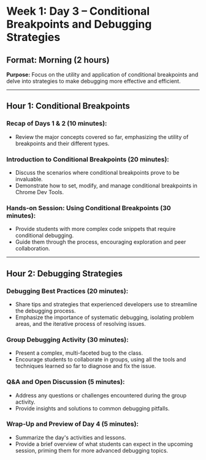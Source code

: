 # Week 1: Day 3 – Conditional Breakpoints and Debugging Strategies

## Format: Morning (2 hours)

**Purpose:** Focus on the utility and application of conditional breakpoints and delve into strategies to make debugging more effective and efficient.

---

## Hour 1: Conditional Breakpoints

### Recap of Days 1 & 2 (10 minutes):

- Review the major concepts covered so far, emphasizing the utility of breakpoints and their different types.

### Introduction to Conditional Breakpoints (20 minutes):

- Discuss the scenarios where conditional breakpoints prove to be invaluable.
- Demonstrate how to set, modify, and manage conditional breakpoints in Chrome Dev Tools.

### Hands-on Session: Using Conditional Breakpoints (30 minutes):

- Provide students with more complex code snippets that require conditional debugging.
- Guide them through the process, encouraging exploration and peer collaboration.

---

## Hour 2: Debugging Strategies

### Debugging Best Practices (20 minutes):

- Share tips and strategies that experienced developers use to streamline the debugging process.
- Emphasize the importance of systematic debugging, isolating problem areas, and the iterative process of resolving issues.

### Group Debugging Activity (30 minutes):

- Present a complex, multi-faceted bug to the class.
- Encourage students to collaborate in groups, using all the tools and techniques learned so far to diagnose and fix the issue.

### Q&A and Open Discussion (5 minutes):

- Address any questions or challenges encountered during the group activity.
- Provide insights and solutions to common debugging pitfalls.

### Wrap-Up and Preview of Day 4 (5 minutes):

- Summarize the day's activities and lessons.
- Provide a brief overview of what students can expect in the upcoming session, priming them for more advanced debugging topics.
